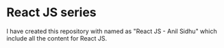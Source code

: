# React JS series     
I have created this repository with named as "React JS - Anil Sidhu" which include all the content for React JS.
